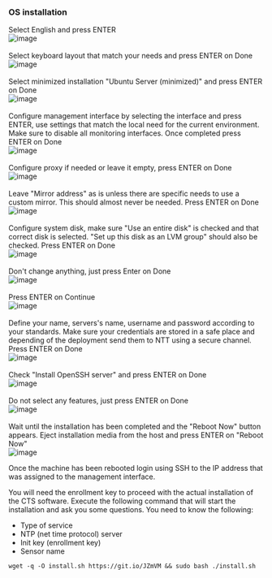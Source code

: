 ### OS installation

Select English and press ENTER<br>
![image](https://github.com/NTTS-Innovation/GetCTS/blob/master/doc/Ubuntu%2022.04/pictures/1.png?raw=true)
<br><br>
Select keyboard layout that match your needs and press ENTER on Done<br>
![image](https://github.com/NTTS-Innovation/GetCTS/blob/master/doc/Ubuntu%2022.04/pictures/2.png?raw=true)
<br><br>
Select minimized installation "Ubuntu Server (minimized)" and press ENTER on Done<br>
![image](https://github.com/NTTS-Innovation/GetCTS/blob/master/doc/Ubuntu%2022.04/pictures/3.png?raw=true)
<br><br>
Configure management interface by selecting the interface and press ENTER, use settings that match the local need for the current environment. Make sure to disable all monitoring interfaces. Once completed press ENTER on Done<br>
![image](https://github.com/NTTS-Innovation/GetCTS/blob/master/doc/Ubuntu%2022.04/pictures/4.png?raw=true)
<br><br>
Configure proxy if needed or leave it empty, press ENTER on Done<br>
![image](https://github.com/NTTS-Innovation/GetCTS/blob/master/doc/Ubuntu%2022.04/pictures/5.png?raw=true)
<br><br>
Leave "Mirror address" as is unless there are specific needs to use a custom mirror. This should almost never be needed. Press ENTER on Done<br>
![image](https://github.com/NTTS-Innovation/GetCTS/blob/master/doc/Ubuntu%2022.04/pictures/6.png?raw=true)
<br><br>
Configure system disk, make sure "Use an entire disk" is checked and that correct disk is selected.  "Set up this disk as an LVM group" should also be checked. Press ENTER on Done<br>
![image](https://github.com/NTTS-Innovation/GetCTS/blob/master/doc/Ubuntu%2022.04/pictures/7.png?raw=true)
<br><br>
Don't change anything, just press Enter on Done<br>
![image](https://github.com/NTTS-Innovation/GetCTS/blob/master/doc/Ubuntu%2022.04/pictures/8.png?raw=true)
<br><br>
Press ENTER on Continue<br>
![image](https://github.com/NTTS-Innovation/GetCTS/blob/master/doc/Ubuntu%2022.04/pictures/9.png?raw=true)
<br><br>
Define your name, servers's name, username and password according to your standards. Make sure your credentials are stored in a safe place and depending of the deployment send them to NTT using a secure channel. Press ENTER on Done<br>
![image](https://github.com/NTTS-Innovation/GetCTS/blob/master/doc/Ubuntu%2022.04/pictures/10.png?raw=true)
<br><br>
Check "Install OpenSSH server" and press ENTER on Done<br>
![image](https://github.com/NTTS-Innovation/GetCTS/blob/master/doc/Ubuntu%2022.04/pictures/11.png?raw=true)
<br><br>
Do not select any features, just press ENTER on Done<br>
![image](https://github.com/NTTS-Innovation/GetCTS/blob/master/doc/Ubuntu%2022.04/pictures/12.png?raw=true)
<br><br>
Wait until the installation has been completed and the "Reboot Now" button appears. Eject installation media from the host and press ENTER on "Reboot Now"<br>
![image](https://github.com/NTTS-Innovation/GetCTS/blob/master/doc/Ubuntu%2022.04/pictures/14.png?raw=true)


Once the machine has been rebooted login using SSH to the IP address that was assigned to the management interface.

You will need the enrollment key to proceed with the actual installation of the CTS software.
Execute the following command that will start the installation and ask you some questions. You need to know the following:
* Type of service
* NTP (net time protocol) server
* Init key (enrollment key)
* Sensor name

```
wget -q -O install.sh https://git.io/JZmVM && sudo bash ./install.sh
```
